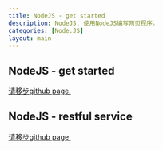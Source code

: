 ```yaml
---
title: NodeJS - get started
description: NodeJS, 使用NodeJS编写网页程序。
categories: [Node.JS]
layout: main
---
```

## NodeJS - get started

[请移步github page.](https://7788wangzi.github.io/nodeJS-get-started/1-nodeJS-get-started)

## NodeJS - restful service
[请移步github page.](https://7788wangzi.github.io/nodeJS-get-started/2-nodeJS-restful-service)
